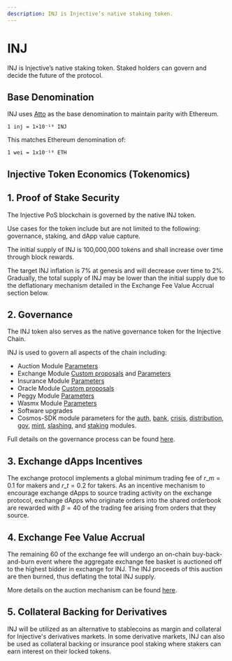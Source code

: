 ```yaml
---
description: INJ is Injective’s native staking token.
---
```


# INJ

INJ is Injective’s native staking token. Staked holders can govern and decide the future of the protocol.

## Base Denomination

INJ uses [Atto](https://en.wikipedia.org/wiki/Atto-) as the base denomination to maintain parity with Ethereum.

```
1 inj = 1×10⁻¹⁸ INJ
```

This matches Ethereum denomination of:

```
1 wei = 1x10⁻¹⁸ ETH
```

## Injective Token Economics (Tokenomics)

## 1. Proof of Stake Security

The Injective PoS blockchain is governed by the native INJ token.

Use cases for the token include but are not limited to the following: governance, staking, and dApp value capture.

The initial supply of INJ is 100,000,000 tokens and shall increase over time through block rewards.

The target INJ inflation is 7% at genesis and will decrease over time to 2%. Gradually, the total supply of INJ may be lower than the initial supply due to the deflationary mechanism detailed in the Exchange Fee Value Accrual section below.

## 2. Governance

The INJ token also serves as the native governance token for the Injective Chain.

INJ is used to govern all aspects of the chain including:

* Auction Module [Parameters](../../develop/modules/Injective/auction/05\_params.md)
* Exchange Module [Custom proposals](../../develop/modules/Injective/exchange/06\_proposals.md) and [Parameters](../../develop/modules/Injective/exchange/10\_params.md)
* Insurance Module [Parameters](../../develop/modules/Injective/insurance/06\_params.md)
* Oracle Module [Custom proposals](../../develop/modules/Injective/oracle/04\_proposals.md)
* Peggy Module [Parameters](../../develop/modules/Injective/peggy/08\_params.md)
* Wasmx Module [Parameters](../../develop/modules/Injective/wasmx/05\_params.md)
* Software upgrades
* Cosmos-SDK module parameters for the [auth](https://docs.cosmos.network/main/modules/auth#parameters), [bank](https://docs.cosmos.network/main/modules/bank), [crisis](https://docs.cosmos.network/main/modules/crisis), [distribution](https://docs.cosmos.network/main/modules/distribution), [gov](https://docs.cosmos.network/main/modules/gov), [mint](https://docs.cosmos.network/main/modules/mint), [slashing](https://docs.cosmos.network/main/modules/slashing), and [staking](https://docs.cosmos.network/main/modules/staking) modules.

Full details on the governance process can be found [here](https://blog.injectiveprotocol.com/injective-governance-proposal-procedure).

## 3. Exchange dApps Incentives

The exchange protocol implements a global minimum trading fee of $r\_m=0.1%$ for makers and $r\_t=0.2%$ for takers. As an incentive mechanism to encourage exchange dApps to source trading activity on the exchange protocol, exchange dApps who originate orders into the shared orderbook are rewarded with $\beta = 40%$ of the trading fee arising from orders that they source.

## 4. Exchange Fee Value Accrual

The remaining $60%$ of the exchange fee will undergo an on-chain buy-back-and-burn event where the aggregate exchange fee basket is auctioned off to the highest bidder in exchange for INJ. The INJ proceeds of this auction are then burned, thus deflating the total INJ supply.

More details on the auction mechanism can be found [here](../../develop/modules/Injective/auction/).

## 5. Collateral Backing for Derivatives

INJ will be utilized as an alternative to stablecoins as margin and collateral for Injective's derivatives markets. In some derivative markets, INJ can also be used as collateral backing or insurance pool staking where stakers can earn interest on their locked tokens.

